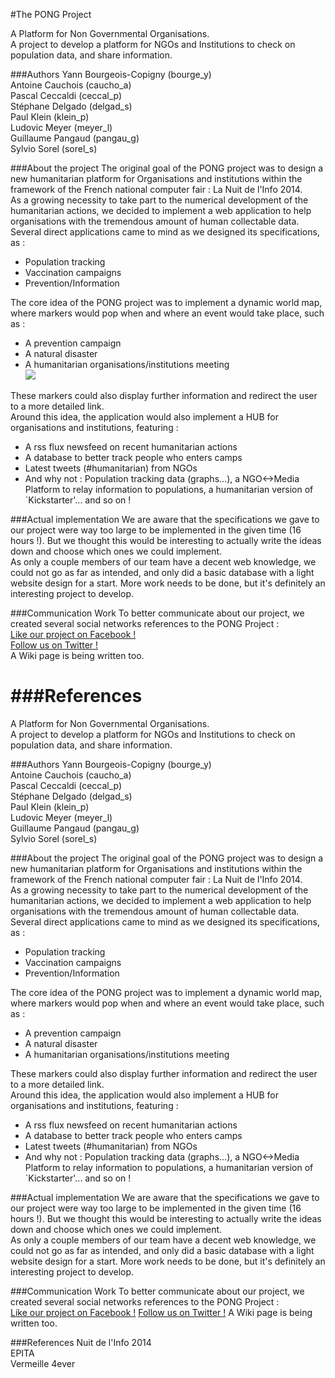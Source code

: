#The PONG Project

A Platform for Non Governmental Organisations.  
A project to develop a platform for NGOs and Institutions to check on population data, and share information.  
  
###Authors
Yann Bourgeois-Copigny    (bourge_y)  
Antoine Cauchois          (caucho_a)  
Pascal Ceccaldi           (ceccal_p)  
Stéphane Delgado          (delgad_s)  
Paul Klein                (klein_p)  
Ludovic Meyer             (meyer_l)  
Guillaume Pangaud         (pangau_g)  
Sylvio Sorel              (sorel_s)  

###About the project
The original goal of the PONG project was to design a new humanitarian platform for Organisations and institutions within the framework of the French national computer fair : La Nuit de l'Info 2014.  
As a growing necessity to take part to the numerical development of the humanitarian actions, we decided to implement a web application to help organisations with the tremendous amount of human collectable data. Several direct applications came to mind as we designed its specifications, as : 
* Population tracking
* Vaccination campaigns
* Prevention/Information  
  
The core idea of the PONG project was to implement a dynamic world map, where markers would pop when and where an event would take place, such as :
* A prevention campaign
* A natural disaster
* A humanitarian organisations/institutions meeting  
![](http://upperroommedia.com/sites/default/files/SSVM-Map.jpg)
  
These markers could also display further information and redirect the user to a more detailed link.  
Around this idea, the application would also implement a HUB for organisations and institutions, featuring : 
* A rss flux newsfeed on recent humanitarian actions
* A database to better track people who enters camps
* Latest tweets (#humanitarian) from NGOs
* And why not : Population tracking data (graphs...), a NGO<->Media Platform to relay information to populations, a humanitarian version of `Kickstarter'... and so on !
  
###Actual implementation
We are aware that the specifications we gave to our project were way too large to be implemented in the given time (16 hours !). But we thought this would be interesting to actually write the ideas down and choose which ones we could implement.  
As only a couple members of our team have a decent web knowledge, we could not go as far as intended, and only did a basic database with a light website design for a start. More work needs to be done, but it's definitely an interesting project to develop.

###Communication Work
To better communicate about our project, we created several social networks references to the PONG Project :  
[Like our project on Facebook !](https://www.facebook.com/pages/PONG/1597007230527022)  
[Follow us on Twitter !](https://twitter.com/PONG_Project)  
A Wiki page is being written too.  
  
###References
=======

A Platform for Non Governmental Organisations.  
A project to develop a platform for NGOs and Institutions to check on population data, and share information.  
  
###Authors
Yann Bourgeois-Copigny    (bourge_y)  
Antoine Cauchois          (caucho_a)  
Pascal Ceccaldi           (ceccal_p)  
Stéphane Delgado          (delgad_s)  
Paul Klein                (klein_p)  
Ludovic Meyer             (meyer_l)  
Guillaume Pangaud         (pangau_g)  
Sylvio Sorel              (sorel_s)  

###About the project
The original goal of the PONG project was to design a new humanitarian platform for Organisations and institutions within the framework of the French national computer fair : La Nuit de l'Info 2014.  
As a growing necessity to take part to the numerical development of the humanitarian actions, we decided to implement a web application to help organisations with the tremendous amount of human collectable data. Several direct applications came to mind as we designed its specifications, as : 
* Population tracking
* Vaccination campaigns
* Prevention/Information  
  
The core idea of the PONG project was to implement a dynamic world map, where markers would pop when and where an event would take place, such as :
* A prevention campaign
* A natural disaster
* A humanitarian organisations/institutions meeting  
  
These markers could also display further information and redirect the user to a more detailed link.  
Around this idea, the application would also implement a HUB for organisations and institutions, featuring : 
* A rss flux newsfeed on recent humanitarian actions
* A database to better track people who enters camps
* Latest tweets (#humanitarian) from NGOs
* And why not : Population tracking data (graphs...), a NGO<->Media Platform to relay information to populations, a humanitarian version of `Kickstarter'... and so on !
  
###Actual implementation
We are aware that the specifications we gave to our project were way too large to be implemented in the given time (16 hours !). But we thought this would be interesting to actually write the ideas down and choose which ones we could implement.  
As only a couple members of our team have a decent web knowledge, we could not go as far as intended, and only did a basic database with a light website design for a start. More work needs to be done, but it's definitely an interesting project to develop.

###Communication Work
To better communicate about our project, we created several social networks references to the PONG Project :  
[Like our project on Facebook !](https://www.facebook.com/pages/PONG/1597007230527022)
[Follow us on Twitter !](https://twitter.com/PONG_Project)
A Wiki page is being written too.  
  
###References
Nuit de l'Info 2014  
EPITA  
Vermeille 4ever
